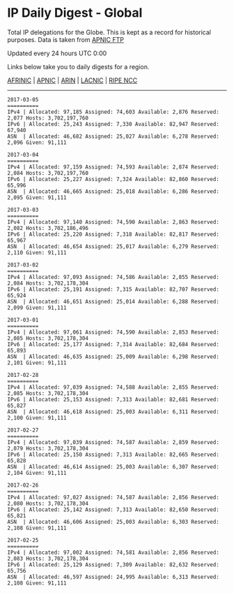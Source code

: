 # IP Daily Digest - Global

Total IP delegations for the Globe. This is kept as a record for historical purposes. Data is taken from [APNIC FTP](https://ftp.apnic.net/)

Updated every 24 hours UTC 0:00

Links below take you to daily digests for a region.

[AFRINIC](./archives/AFRINIC/) | [APNIC](./archives/APNIC/) | [ARIN](./archives/ARIN/) | [LACNIC](./archives/LACNIC/) | [RIPE NCC](./archives/RIPE_NCC/)

---

```
2017-03-05
==========
IPv4 | Allocated: 97,185 Assigned: 74,603 Available: 2,876 Reserved: 2,077 Hosts: 3,702,197,760
IPv6 | Allocated: 25,243 Assigned: 7,330 Available: 82,947 Reserved: 67,940
ASN  | Allocated: 46,682 Assigned: 25,027 Available: 6,278 Reserved: 2,096 Given: 91,111
```

```
2017-03-04
==========
IPv4 | Allocated: 97,159 Assigned: 74,593 Available: 2,874 Reserved: 2,084 Hosts: 3,702,197,760
IPv6 | Allocated: 25,227 Assigned: 7,324 Available: 82,860 Reserved: 65,996
ASN  | Allocated: 46,665 Assigned: 25,018 Available: 6,286 Reserved: 2,095 Given: 91,111
```

```
2017-03-03
==========
IPv4 | Allocated: 97,140 Assigned: 74,590 Available: 2,863 Reserved: 2,082 Hosts: 3,702,186,496
IPv6 | Allocated: 25,220 Assigned: 7,318 Available: 82,817 Reserved: 65,967
ASN  | Allocated: 46,654 Assigned: 25,017 Available: 6,279 Reserved: 2,110 Given: 91,111
```

```
2017-03-02
==========
IPv4 | Allocated: 97,093 Assigned: 74,586 Available: 2,855 Reserved: 2,084 Hosts: 3,702,178,304
IPv6 | Allocated: 25,191 Assigned: 7,315 Available: 82,707 Reserved: 65,924
ASN  | Allocated: 46,651 Assigned: 25,014 Available: 6,288 Reserved: 2,099 Given: 91,111
```

```
2017-03-01
==========
IPv4 | Allocated: 97,061 Assigned: 74,590 Available: 2,853 Reserved: 2,085 Hosts: 3,702,178,304
IPv6 | Allocated: 25,177 Assigned: 7,314 Available: 82,684 Reserved: 65,893
ASN  | Allocated: 46,635 Assigned: 25,009 Available: 6,298 Reserved: 2,101 Given: 91,111
```

```
2017-02-28
==========
IPv4 | Allocated: 97,039 Assigned: 74,588 Available: 2,855 Reserved: 2,085 Hosts: 3,702,178,304
IPv6 | Allocated: 25,153 Assigned: 7,313 Available: 82,681 Reserved: 65,827
ASN  | Allocated: 46,618 Assigned: 25,003 Available: 6,311 Reserved: 2,100 Given: 91,111
```

```
2017-02-27
==========
IPv4 | Allocated: 97,039 Assigned: 74,587 Available: 2,859 Reserved: 2,079 Hosts: 3,702,178,304
IPv6 | Allocated: 25,150 Assigned: 7,313 Available: 82,665 Reserved: 65,828
ASN  | Allocated: 46,614 Assigned: 25,003 Available: 6,307 Reserved: 2,104 Given: 91,111
```

```
2017-02-26
==========
IPv4 | Allocated: 97,027 Assigned: 74,587 Available: 2,856 Reserved: 2,080 Hosts: 3,702,178,304
IPv6 | Allocated: 25,142 Assigned: 7,313 Available: 82,650 Reserved: 65,821
ASN  | Allocated: 46,606 Assigned: 25,003 Available: 6,303 Reserved: 2,108 Given: 91,111
```

```
2017-02-25
==========
IPv4 | Allocated: 97,002 Assigned: 74,581 Available: 2,856 Reserved: 2,083 Hosts: 3,702,178,304
IPv6 | Allocated: 25,129 Assigned: 7,309 Available: 82,632 Reserved: 65,756
ASN  | Allocated: 46,597 Assigned: 24,995 Available: 6,313 Reserved: 2,108 Given: 91,111
```